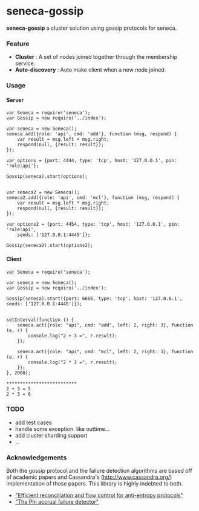 # seneca-gossip

**seneca-gossip** a cluster solution using gossip protocols for seneca. 

### Feature

* **Cluster** : A set of nodes joined together through the membership service.
* **Auto-discovery** : Auto make client when a new node joined.

### Usage

#### Server

    var Seneca = require('seneca');
    var Gossip = new require('../index');
    
    var seneca = new Seneca();
    seneca.add({role: 'api', cmd: 'add'}, function (msg, respond) {
        var result = msg.left + msg.right;
        respond(null, {result: result});
    });
    
    var options = {port: 4444, type: 'tcp', host: '127.0.0.1', pin: 'role:api'};
    
    Gossip(seneca).start(options);
    
    
    var seneca2 = new Seneca();
    seneca2.add({role: 'api', cmd: 'mcl'}, function (msg, respond) {
        var result = msg.left * msg.right;
        respond(null, {result: result});
    });
    
    var options2 = {port: 4454, type: 'tcp', host: '127.0.0.1', pin: 'role:api',
        seeds: ['127.0.0.1:4445']};
    
    Gossip(seneca2).start(options2);
    

#### Client

    var Seneca = require('seneca');
    
    var seneca = new Seneca();
    var Gossip = new require('../index');
    
    Gossip(seneca).start({port: 6666, type: 'tcp', host: '127.0.0.1', seeds: ['127.0.0.1:4445']});
    
    
    setInterval(function () {
        seneca.act({role: "api", cmd: "add", left: 2, right: 3}, function (e, r) {
            console.log("2 + 3 =", r.result);
        });
    
        seneca.act({role: "api", cmd: "mcl", left: 2, right: 3}, function (e, r) {
            console.log("2 * 3 =", r.result);
        });
    }, 2000);
    
    **************************
    2 + 3 = 5
    2 * 3 = 6



### TODO

* add test cases
* handle some exception. like outtime...
* add cluster sharding support
* ...

### Acknowledgements

Both the gossip protocol and the failure detection algorithms are based off of academic papers and Cassandra's (http://www.cassandra.org/) implementation of those papers.  This library is highly indebted to both.

* ["Efficient reconciliation and flow control for anti-entropy protocols"](http://www.cs.cornell.edu/home/rvr/papers/flowgossip.pdf)
* ["The Phi accrual failure detector"](http://vsedach.googlepages.com/HDY04.pdf)
